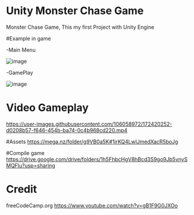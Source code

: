 # Unity Monster Chase Game
Monster Chase Game, This my first Project with Unity Engine

#Example in game

-Main Menu

![image](https://user-images.githubusercontent.com/106058972/172407259-87864e42-04c8-4898-92f5-48fe78008ad8.png) 

-GamePlay

![image](https://user-images.githubusercontent.com/106058972/172407283-2aeb72b6-bf4a-4d01-bcb3-6eff8496d582.png)


# Video Gameplay

https://user-images.githubusercontent.com/106058972/172420252-d0208b57-f646-454b-ba74-0c4b968cd220.mp4

#Assets
https://mega.nz/folder/g9VB0a5K#1jrKQ4LwIJmedXacR5boJg

#Compile game
https://drive.google.com/drive/folders/1h5FhbcHgV8hBcd3S9go9Jb5vnySMQFlu?usp=sharing


# Credit 
freeCodeCamp.org https://www.youtube.com/watch?v=gB1F9G0JXOo
